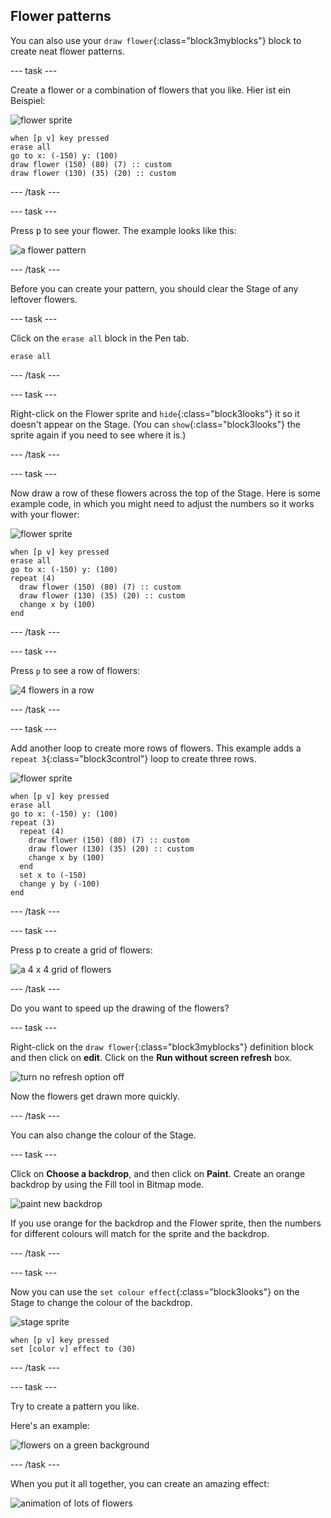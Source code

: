 ## Flower patterns

You can also use your `draw flower`{:class="block3myblocks"} block to create neat flower patterns.

\--- task \---

Create a flower or a combination of flowers that you like. Hier ist ein Beispiel:

![flower sprite](images/flower-sprite.png)

```blocks3
when [p v] key pressed
erase all
go to x: (-150) y: (100)
draw flower (150) (80) (7) :: custom
draw flower (130) (35) (20) :: custom
```

\--- /task \---

\--- task \---

Press <kbd>p</kbd> to see your flower. The example looks like this:

![a flower pattern](images/flower-for-pattern-example.png)

\--- /task \---

Before you can create your pattern, you should clear the Stage of any leftover flowers.

\--- task \---

Click on the `erase all` block in the Pen tab.

```blocks3
erase all
```

\--- /task \---

\--- task \---

Right-click on the Flower sprite and `hide`{:class="block3looks"} it so it doesn't appear on the Stage. (You can `show`{:class="block3looks"} the sprite again if you need to see where it is.)

\--- /task \---

\--- task \---

Now draw a row of these flowers across the top of the Stage. Here is some example code, in which you might need to adjust the numbers so it works with your flower:

![flower sprite](images/flower-sprite.png)

```blocks3
when [p v] key pressed
erase all
go to x: (-150) y: (100)
repeat (4) 
  draw flower (150) (80) (7) :: custom
  draw flower (130) (35) (20) :: custom
  change x by (100)
end
```

\--- /task \---

\--- task \---

Press `p` to see a row of flowers:

![4 flowers in a row](images/flower-pattern-row-example.png)

\--- /task \---

\--- task \---

Add another loop to create more rows of flowers. This example adds a `repeat 3`{:class="block3control"} loop to create three rows.

![flower sprite](images/flower-sprite.png)

```blocks3
when [p v] key pressed
erase all
go to x: (-150) y: (100)
repeat (3) 
  repeat (4) 
    draw flower (150) (80) (7) :: custom
    draw flower (130) (35) (20) :: custom
    change x by (100)
  end
  set x to (-150)
  change y by (-100)
end
```

\--- /task \---

\--- task \---

Press <kbd>p</kbd> to create a grid of flowers:

![a 4 x 4 grid of flowers](images/flower-pattern-rows-example.png)

\--- /task \---

Do you want to speed up the drawing of the flowers?

\--- task \---

Right-click on the `draw flower`{:class="block3myblocks"} definition block and then click on **edit**. Click on the **Run without screen refresh** box.

![turn no refresh option off](images/flower-no-refresh.png)

Now the flowers get drawn more quickly.

\--- /task \---

You can also change the colour of the Stage.

\--- task \---

Click on **Choose a backdrop**, and then click on **Paint**. Create an orange backdrop by using the Fill tool in Bitmap mode.

![paint new backdrop](images/flower-orange-backdrop.png)

If you use orange for the backdrop and the Flower sprite, then the numbers for different colours will match for the sprite and the backdrop.

\--- /task \---

\--- task \---

Now you can use the `set colour effect`{:class="block3looks"} on the Stage to change the colour of the backdrop.

![stage sprite](images/stage-sprite.png)

```blocks3
when [p v] key pressed
set [color v] effect to (30)
```

\--- /task \---

\--- task \---

Try to create a pattern you like.

Here's an example:

![flowers on a green background](images/flower-pattern-background.png)

\--- /task \---

When you put it all together, you can create an amazing effect:

![animation of lots of flowers](images/flower-gen-example.gif)